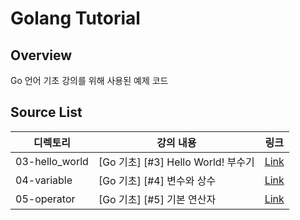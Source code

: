 # Golang Tutorial
## Overview
Go 언어 기초 강의를 위해 사용된 예제 코드
## Source List
| 디렉토리           | 강의 내용                         | 링크                                                    |
|----------------|-------------------------------|-------------------------------------------------------|
| 03-hello_world | [Go 기초] [#3] Hello World! 부수기 | [Link](https://www.starpia.xyz/go/tutorial/chapter-3) |
| 04-variable    | [Go 기초] [#4] 변수와 상수           | [Link](https://www.starpia.xyz/go/tutorial/chapter-4) |
| 05-operator    | [Go 기초] [#5] 기본 연산자           | [Link](https://www.starpia.xyz/go/tutorial/chapter-5) |
